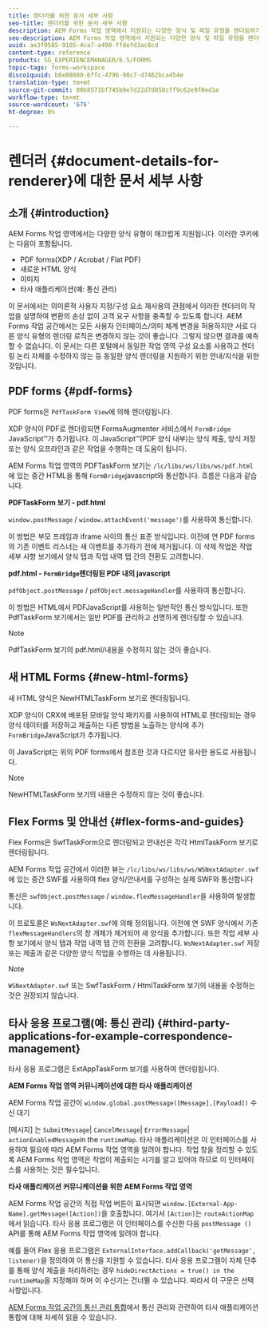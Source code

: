 ```yaml
---
title: 렌더러를 위한 문서 세부 사항
seo-title: 렌더러를 위한 문서 세부 사항
description: AEM Forms 작업 영역에서 지원되는 다양한 양식 및 파일 유형을 렌더링하기 위해 작업을 렌더링하는 방법에 대한 개념 정보입니다.
seo-description: AEM Forms 작업 영역에서 지원되는 다양한 양식 및 파일 유형을 렌더링하기 위해 작업을 렌더링하는 방법에 대한 개념 정보입니다.
uuid: ae3f0585-9105-4ca7-a490-ffdefd3ac8cd
content-type: reference
products: SG_EXPERIENCEMANAGER/6.5/FORMS
topic-tags: forms-workspace
discoiquuid: b6e88080-6ffc-4796-98c7-d7462bca454e
translation-type: tm+mt
source-git-commit: 80b8571bf745b9e7d22d7d858cff9c62e9f8ed1e
workflow-type: tm+mt
source-wordcount: '676'
ht-degree: 0%

---
```



# 렌더러 {#document-details-for-renderer}에 대한 문서 세부 사항

## 소개 {#introduction}

AEM Forms 작업 영역에서는 다양한 양식 유형이 매끄럽게 지원됩니다. 이러한 쿠키에는 다음이 포함됩니다.

* PDF forms(XDP / Acrobat / Flat PDF)
* 새로운 HTML 양식
* 이미지
* 타사 애플리케이션(예: 통신 관리)

이 문서에서는 의미론적 사용자 지정/구성 요소 재사용의 관점에서 이러한 렌더러의 작업을 설명하여 변환의 손상 없이 고객 요구 사항을 충족할 수 있도록 합니다. AEM Forms 작업 공간에서는 모든 사용자 인터페이스/의미 체계 변경을 허용하지만 서로 다른 양식 유형의 렌더링 로직은 변경하지 않는 것이 좋습니다. 그렇지 않으면 결과를 예측할 수 없습니다. 이 문서는 다른 포털에서 동일한 작업 영역 구성 요소를 사용하고 렌더링 논리 자체를 수정하지 않는 등 동일한 양식 렌더링을 지원하기 위한 안내/지식을 위한 것입니다.

## PDF forms {#pdf-forms}

PDF forms은 `PdfTaskForm View`에 의해 렌더링됩니다.

XDP 양식이 PDF로 렌더링되면 FormsAugmenter 서비스에서 `FormBridge` JavaScript™가 추가됩니다. 이 JavaScript™(PDF 양식 내부)는 양식 제출, 양식 저장 또는 양식 오프라인과 같은 작업을 수행하는 데 도움이 됩니다.

AEM Forms 작업 영역의 PDFTaskForm 보기는 `/lc/libs/ws/libs/ws/pdf.html`에 있는 중간 HTML을 통해 `FormBridge`javascript와 통신합니다. 흐름은 다음과 같습니다.

**PDFTaskForm 보기 - pdf.html**

`window.postMessage` / `window.attachEvent('message')`를 사용하여 통신합니다.

이 방법은 부모 프레임과 iframe 사이의 통신 표준 방식입니다. 이전에 연 PDF forms의 기존 이벤트 리스너는 새 이벤트를 추가하기 전에 제거됩니다. 이 삭제 작업은 작업 세부 사항 보기에서 양식 탭과 작업 내역 탭 간의 전환도 고려합니다.

**pdf.html -  `FormBridge`렌더링된 PDF 내의 javascript**

`pdfObject.postMessage` / `pdfObject.messageHandler`를 사용하여 통신합니다.

이 방법은 HTML에서 PDFJavaScript를 사용하는 일반적인 통신 방식입니다. 또한 PdfTaskForm 보기에서는 일반 PDF를 관리하고 선명하게 렌더링할 수 있습니다.

>[!NOTE]
>
>PdfTaskForm 보기의 pdf.html/내용을 수정하지 않는 것이 좋습니다.

## 새 HTML Forms {#new-html-forms}

새 HTML 양식은 NewHTMLTaskForm 보기로 렌더링됩니다.

XDP 양식이 CRX에 배포된 모바일 양식 패키지를 사용하여 HTML로 렌더링되는 경우 양식 데이터를 저장하고 제출하는 다른 방법을 노출하는 양식에 추가 `FormBridge`JavaScript가 추가됩니다.

이 JavaScript는 위의 PDF forms에서 참조한 것과 다르지만 유사한 용도로 사용됩니다.

>[!NOTE]
>
>NewHTMLTaskForm 보기의 내용은 수정하지 않는 것이 좋습니다.

## Flex Forms 및 안내선 {#flex-forms-and-guides}

Flex Forms은 SwfTaskForm으로 렌더링되고 안내선은 각각 HtmlTaskForm 보기로 렌더링됩니다.

AEM Forms 작업 공간에서 이러한 뷰는 `/lc/libs/ws/libs/ws/WSNextAdapter.swf`에 있는 중간 SWF를 사용하여 flex 양식/안내서를 구성하는 실제 SWF와 통신합니다

통신은 `swfObject.postMessage` / `window.flexMessageHandler`을 사용하여 발생합니다.

이 프로토콜은 `WsNextAdapter.swf`에 의해 정의됩니다. 이전에 연 SWF 양식에서 기존 `flexMessageHandlers`의 창 개체가 제거되어 새 양식을 추가합니다. 또한 작업 세부 사항 보기에서 양식 탭과 작업 내역 탭 간의 전환을 고려합니다. `WsNextAdapter.swf` 저장 또는 제출과 같은 다양한 양식 작업을 수행하는 데 사용됩니다.

>[!NOTE]
>
>`WSNextAdapter.swf` 또는 SwfTaskForm / HtmlTaskForm 보기의 내용을 수정하는 것은 권장되지 않습니다.

## 타사 응용 프로그램(예: 통신 관리) {#third-party-applications-for-example-correspondence-management}

타사 응용 프로그램은 ExtAppTaskForm 보기를 사용하여 렌더링됩니다.

**AEM Forms 작업 영역 커뮤니케이션에 대한 타사 애플리케이션**

AEM Forms 작업 공간이 `window.global.postMessage([Message],[Payload])` 수신 대기

[메시지] 는  `SubmitMessage`|  `CancelMessage`|  `ErrorMessage`|  `actionEnabledMessage`in the  `runtimeMap`. 타사 애플리케이션은 이 인터페이스를 사용하여 필요에 따라 AEM Forms 작업 영역을 알려야 합니다. 작업 창을 정리할 수 있도록 AEM Forms 작업 영역은 작업이 제출되는 시기를 알고 있어야 하므로 이 인터페이스를 사용하는 것은 필수입니다.

**타사 애플리케이션 커뮤니케이션을 위한 AEM Forms 작업 영역**

AEM Forms 작업 공간의 직접 작업 버튼이 표시되면 `window.[External-App-Name].getMessage([Action])`을 호출합니다. 여기서 `[Action]`는 `routeActionMap`에서 읽습니다. 타사 응용 프로그램은 이 인터페이스를 수신한 다음 `postMessage ()` API를 통해 AEM Forms 작업 영역에 알려야 합니다.

예를 들어 Flex 응용 프로그램은 `ExternalInterface.addCallback('getMessage', listener)`을 정의하여 이 통신을 지원할 수 있습니다. 타사 응용 프로그램이 자체 단추를 통해 양식 제출을 처리하려는 경우 `hideDirectActions = true() in the runtimeMap`을 지정해야 하며 이 수신기는 건너뛸 수 있습니다. 따라서 이 구문은 선택 사항입니다.

[AEM Forms 작업 공간의 통신 관리 통합](/help/forms/using/integrating-correspondence-management-html-workspace.md)에서 통신 관리와 관련하여 타사 애플리케이션 통합에 대해 자세히 읽을 수 있습니다.
